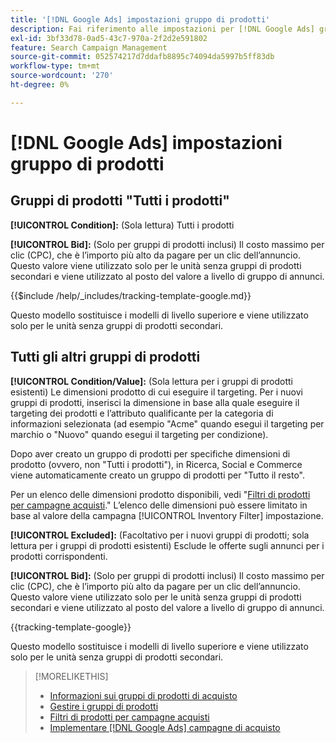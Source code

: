 ```yaml
---
title: '[!DNL Google Ads] impostazioni gruppo di prodotti'
description: Fai riferimento alle impostazioni per [!DNL Google Ads] gruppi di prodotti.
exl-id: 3bf33d78-0ad5-43c7-970a-2f2d2e591802
feature: Search Campaign Management
source-git-commit: 052574217d7ddafb8895c74094da5997b5ff83db
workflow-type: tm+mt
source-wordcount: '270'
ht-degree: 0%

---
```


# [!DNL Google Ads] impostazioni gruppo di prodotti

## Gruppi di prodotti &quot;Tutti i prodotti&quot;

**[!UICONTROL Condition]:** (Sola lettura) Tutti i prodotti

**[!UICONTROL Bid]:** (Solo per gruppi di prodotti inclusi) Il costo massimo per clic (CPC), che è l’importo più alto da pagare per un clic dell’annuncio. Questo valore viene utilizzato solo per le unità senza gruppi di prodotti secondari e viene utilizzato al posto del valore a livello di gruppo di annunci.

<!-- **[!UICONTROL Tracking Template]:** -->

{{$include /help/_includes/tracking-template-google.md}}

Questo modello sostituisce i modelli di livello superiore e viene utilizzato solo per le unità senza gruppi di prodotti secondari.

## Tutti gli altri gruppi di prodotti

**[!UICONTROL Condition/Value]:** (Sola lettura per i gruppi di prodotti esistenti) Le dimensioni prodotto di cui eseguire il targeting. Per i nuovi gruppi di prodotti, inserisci la dimensione in base alla quale eseguire il targeting dei prodotti e l’attributo qualificante per la categoria di informazioni selezionata (ad esempio &quot;Acme&quot; quando esegui il targeting per marchio o &quot;Nuovo&quot; quando esegui il targeting per condizione).

Dopo aver creato un gruppo di prodotti per specifiche dimensioni di prodotto (ovvero, non &quot;Tutti i prodotti&quot;), in Ricerca, Social e Commerce viene automaticamente creato un gruppo di prodotti per &quot;Tutto il resto&quot;.

Per un elenco delle dimensioni prodotto disponibili, vedi &quot;[Filtri di prodotti per campagne acquisti](/help/search-social-commerce/campaign-management/campaigns/shopping-campaign-product-filters.md).&quot; L’elenco delle dimensioni può essere limitato in base al valore della campagna [!UICONTROL Inventory Filter] impostazione.

**[!UICONTROL Excluded]:** (Facoltativo per i nuovi gruppi di prodotti; sola lettura per i gruppi di prodotti esistenti) Esclude le offerte sugli annunci per i prodotti corrispondenti.

**[!UICONTROL Bid]:** (Solo per gruppi di prodotti inclusi) Il costo massimo per clic (CPC), che è l’importo più alto da pagare per un clic dell’annuncio. Questo valore viene utilizzato solo per le unità senza gruppi di prodotti secondari e viene utilizzato al posto del valore a livello di gruppo di annunci.

<!-- **[!UICONTROL Tracking Template]:** -->

<!-- ExL can't handle the same include twice in the same file, so using a snippet for the second occurrence.

{{$include /help/_includes/tracking-template-google.md}}
-->

{{tracking-template-google}}

Questo modello sostituisce i modelli di livello superiore e viene utilizzato solo per le unità senza gruppi di prodotti secondari.

>[!MORELIKETHIS]
>
>* [Informazioni sui gruppi di prodotti di acquisto](product-group-about.md)
>* [Gestire i gruppi di prodotti](product-group-manage.md)
>* [Filtri di prodotti per campagne acquisti](/help/search-social-commerce/campaign-management/campaigns/shopping-campaign-product-filters.md)
>* [Implementare [!DNL Google Ads] campagne di acquisto](/help/search-social-commerce/campaign-management/special-campaign-types/google-shopping-campaigns.md)
